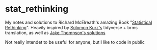 # stat_rethinking
My notes and solutions to Richard McElreath's amazing Book "[Statistical Rethinking](https://xcelab.net/rm/statistical-rethinking/)".
Heavily inspired by [Solomon Kurz's](https://bookdown.org/content/4857/) tidyverse + brms translation, as well as [Jake Thompson's solutions](https://sr2-solutions.wjakethompson.com/index.html)

Not really intendet to be useful for anyone, but I like to code in public
